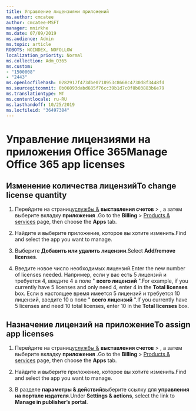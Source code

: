 ```yaml
---
title: Управление лицензиями приложений
ms.author: cmcatee
author: cmcatee-MSFT
manager: mnirkhe
ms.date: 07/09/2019
ms.audience: Admin
ms.topic: article
ROBOTS: NOINDEX, NOFOLLOW
localization_priority: Normal
ms.collection: Adm_O365
ms.custom:
- "1500008"
- "2443"
ms.openlocfilehash: 0282917f473dbe0718953c8668c4730d8f3448fd
ms.sourcegitcommit: 0b06093dabd685f76cc39b1d7c0f8b03883b6e79
ms.translationtype: MT
ms.contentlocale: ru-RU
ms.lasthandoff: 10/25/2019
ms.locfileid: "36497384"
---
```

# <a name="manage-office-365-app-licenses"></a><span data-ttu-id="eda6a-102">Управление лицензиями на приложения Office 365</span><span class="sxs-lookup"><span data-stu-id="eda6a-102">Manage Office 365 app licenses</span></span>

## <a name="to-change-license-quantity"></a><span data-ttu-id="eda6a-103">Изменение количества лицензий</span><span class="sxs-lookup"><span data-stu-id="eda6a-103">To change license quantity</span></span>

1. <span data-ttu-id="eda6a-104">Перейдите на страницу[службы &](https://go.microsoft.com/fwlink/p/?linkid=842054) **выставления счетов** > , а затем выберите вкладку **приложения** .</span><span class="sxs-lookup"><span data-stu-id="eda6a-104">Go to the **Billing** > [Products & services](https://go.microsoft.com/fwlink/p/?linkid=842054) page, then choose the **Apps** tab.</span></span>

2. <span data-ttu-id="eda6a-105">Найдите и выберите приложение, которое вы хотите изменить.</span><span class="sxs-lookup"><span data-stu-id="eda6a-105">Find and select the app you want to manage.</span></span>  

3. <span data-ttu-id="eda6a-106">Выберите **Добавить или удалить лицензии**.</span><span class="sxs-lookup"><span data-stu-id="eda6a-106">Select **Add/remove licenses**.</span></span>

4. <span data-ttu-id="eda6a-107">Введите новое число необходимых лицензий.</span><span class="sxs-lookup"><span data-stu-id="eda6a-107">Enter the new number of licenses needed.</span></span> <span data-ttu-id="eda6a-108">Например, если у вас есть 5 лицензий и требуется 4, введите 4 в поле " **всего лицензий** ".</span><span class="sxs-lookup"><span data-stu-id="eda6a-108">For example, if you currently have 5 licenses and only need 4, enter 4 in the **Total licenses** box.</span></span> <span data-ttu-id="eda6a-109">Если в настоящее время имеется 5 лицензий и требуется 10 лицензий, введите 10 в поле " **всего лицензий** ".</span><span class="sxs-lookup"><span data-stu-id="eda6a-109">If you currently have 5 licenses and need 10 total licenses, enter 10 in the **Total licenses** box.</span></span>

## <a name="to-assign-app-licenses"></a><span data-ttu-id="eda6a-110">Назначение лицензий на приложение</span><span class="sxs-lookup"><span data-stu-id="eda6a-110">To assign app licenses</span></span>

1. <span data-ttu-id="eda6a-111">Перейдите на страницу[службы &](https://go.microsoft.com/fwlink/p/?linkid=842054) **выставления счетов** > , а затем выберите вкладку **приложения** .</span><span class="sxs-lookup"><span data-stu-id="eda6a-111">Go to the **Billing** > [Products & services](https://go.microsoft.com/fwlink/p/?linkid=842054) page, then choose the **Apps** tab.</span></span>

2. <span data-ttu-id="eda6a-112">Найдите и выберите приложение, которое вы хотите изменить.</span><span class="sxs-lookup"><span data-stu-id="eda6a-112">Find and select the app you want to manage.</span></span>  

3. <span data-ttu-id="eda6a-113">В разделе **параметры & действий**выберите ссылку для **управления на портале издателя**.</span><span class="sxs-lookup"><span data-stu-id="eda6a-113">Under **Settings & actions**, select the link to **Manage in publisher’s portal**.</span></span>